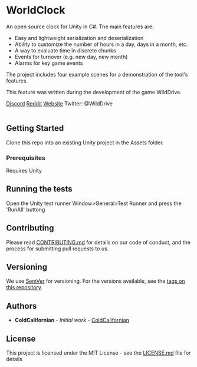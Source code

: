 # WorldClock

An open source clock for Unity in C#. The main features are:  
<ul>
  <li>Easy and lightweight serialization and deserialization</li>
  <li>Ability to customize the number of hours in a day, days in a month, etc.</li>
  <li>A way to evaluate time in discrete chunks</li>
  <li>Events for turnover (e.g. new day, new month)</li>
  <li>Alarms for key game events</li>
</ul>
The project includes four example scenes for a demonstration of the tool's features.

This feature was written during the development of the game WildDrive. 

<a href="https://discord.gg/x9s5HQc">Discord</a> 
<a href="https://www.reddit.com/r/WildDrive/">Reddit</a>
<a href="https://www.RealishGames.com">Website</a> 
Twitter: @WildDrive <br></br>

## Getting Started

Clone this repo into an existing Unity project in the Assets folder.

### Prerequisites

Requires Unity

## Running the tests

Open the Unity test runner Window>General>Test Runner and press the 'RunAll' buttong

## Contributing

Please read [CONTRIBUTING.md](https://gist.github.com/PurpleBooth/b24679402957c63ec426) for details on our code of conduct, and the process for submitting pull requests to us.

## Versioning

We use [SemVer](http://semver.org/) for versioning. For the versions available, see the [tags on this repository](https://github.com/your/project/tags). 

## Authors

* **ColdCalifornian** - *Initial work* - [ColdCalifornian](https://github.com/ColdCalifornian)

## License

This project is licensed under the MIT License - see the [LICENSE.md](LICENSE.md) file for details
